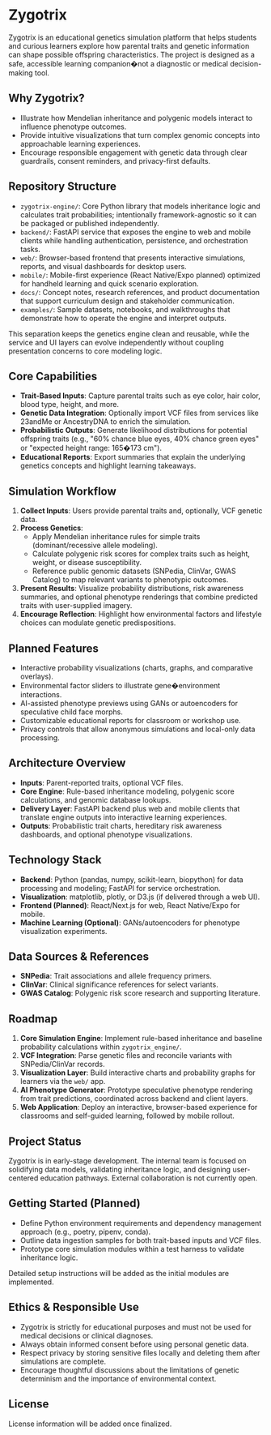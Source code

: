 # Zygotrix

Zygotrix is an educational genetics simulation platform that helps students and curious learners explore how parental traits and genetic information can shape possible offspring characteristics. The project is designed as a safe, accessible learning companion�not a diagnostic or medical decision-making tool.

## Why Zygotrix?

- Illustrate how Mendelian inheritance and polygenic models interact to influence phenotype outcomes.
- Provide intuitive visualizations that turn complex genomic concepts into approachable learning experiences.
- Encourage responsible engagement with genetic data through clear guardrails, consent reminders, and privacy-first defaults.

## Repository Structure

- `zygotrix-engine/`: Core Python library that models inheritance logic and calculates trait probabilities; intentionally framework-agnostic so it can be packaged or published independently.
- `backend/`: FastAPI service that exposes the engine to web and mobile clients while handling authentication, persistence, and orchestration tasks.
- `web/`: Browser-based frontend that presents interactive simulations, reports, and visual dashboards for desktop users.
- `mobile/`: Mobile-first experience (React Native/Expo planned) optimized for handheld learning and quick scenario exploration.
- `docs/`: Concept notes, research references, and product documentation that support curriculum design and stakeholder communication.
- `examples/`: Sample datasets, notebooks, and walkthroughs that demonstrate how to operate the engine and interpret outputs.

This separation keeps the genetics engine clean and reusable, while the service and UI layers can evolve independently without coupling presentation concerns to core modeling logic.

## Core Capabilities

- **Trait-Based Inputs**: Capture parental traits such as eye color, hair color, blood type, height, and more.
- **Genetic Data Integration**: Optionally import VCF files from services like 23andMe or AncestryDNA to enrich the simulation.
- **Probabilistic Outputs**: Generate likelihood distributions for potential offspring traits (e.g., "60% chance blue eyes, 40% chance green eyes" or "expected height range: 165�173 cm").
- **Educational Reports**: Export summaries that explain the underlying genetics concepts and highlight learning takeaways.

## Simulation Workflow

1. **Collect Inputs**: Users provide parental traits and, optionally, VCF genetic data.
2. **Process Genetics**:
   - Apply Mendelian inheritance rules for simple traits (dominant/recessive allele modeling).
   - Calculate polygenic risk scores for complex traits such as height, weight, or disease susceptibility.
   - Reference public genomic datasets (SNPedia, ClinVar, GWAS Catalog) to map relevant variants to phenotypic outcomes.
3. **Present Results**: Visualize probability distributions, risk awareness summaries, and optional phenotype renderings that combine predicted traits with user-supplied imagery.
4. **Encourage Reflection**: Highlight how environmental factors and lifestyle choices can modulate genetic predispositions.

## Planned Features

- Interactive probability visualizations (charts, graphs, and comparative overlays).
- Environmental factor sliders to illustrate gene�environment interactions.
- AI-assisted phenotype previews using GANs or autoencoders for speculative child face morphs.
- Customizable educational reports for classroom or workshop use.
- Privacy controls that allow anonymous simulations and local-only data processing.

## Architecture Overview

- **Inputs**: Parent-reported traits, optional VCF files.
- **Core Engine**: Rule-based inheritance modeling, polygenic score calculations, and genomic database lookups.
- **Delivery Layer**: FastAPI backend plus web and mobile clients that translate engine outputs into interactive learning experiences.
- **Outputs**: Probabilistic trait charts, hereditary risk awareness dashboards, and optional phenotype visualizations.

## Technology Stack

- **Backend**: Python (pandas, numpy, scikit-learn, biopython) for data processing and modeling; FastAPI for service orchestration.
- **Visualization**: matplotlib, plotly, or D3.js (if delivered through a web UI).
- **Frontend (Planned)**: React/Next.js for web, React Native/Expo for mobile.
- **Machine Learning (Optional)**: GANs/autoencoders for phenotype visualization experiments.

## Data Sources & References

- **SNPedia**: Trait associations and allele frequency primers.
- **ClinVar**: Clinical significance references for select variants.
- **GWAS Catalog**: Polygenic risk score research and supporting literature.

## Roadmap

1. **Core Simulation Engine**: Implement rule-based inheritance and baseline probability calculations within `zygotrix_engine/`.
2. **VCF Integration**: Parse genetic files and reconcile variants with SNPedia/ClinVar records.
3. **Visualization Layer**: Build interactive charts and probability graphs for learners via the `web/` app.
4. **AI Phenotype Generator**: Prototype speculative phenotype rendering from trait predictions, coordinated across backend and client layers.
5. **Web Application**: Deploy an interactive, browser-based experience for classrooms and self-guided learning, followed by mobile rollout.

## Project Status

Zygotrix is in early-stage development. The internal team is focused on solidifying data models, validating inheritance logic, and designing user-centered education pathways. External collaboration is not currently open.

## Getting Started (Planned)

- Define Python environment requirements and dependency management approach (e.g., poetry, pipenv, conda).
- Outline data ingestion samples for both trait-based inputs and VCF files.
- Prototype core simulation modules within a test harness to validate inheritance logic.

Detailed setup instructions will be added as the initial modules are implemented.

## Ethics & Responsible Use

- Zygotrix is strictly for educational purposes and must not be used for medical decisions or clinical diagnoses.
- Always obtain informed consent before using personal genetic data.
- Respect privacy by storing sensitive files locally and deleting them after simulations are complete.
- Encourage thoughtful discussions about the limitations of genetic determinism and the importance of environmental context.

## License

License information will be added once finalized.
